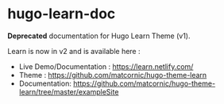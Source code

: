 # hugo-learn-doc
**Deprecated** documentation for Hugo Learn Theme (v1).

Learn is now in v2 and is available here : 
- Live Demo/Documentation : https://learn.netlify.com/
- Theme : https://github.com/matcornic/hugo-theme-learn
- Documentation: https://github.com/matcornic/hugo-theme-learn/tree/master/exampleSite
